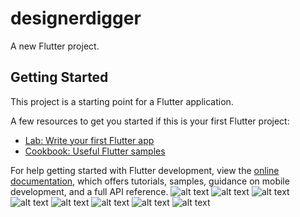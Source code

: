 # designerdigger

A new Flutter project.

## Getting Started

This project is a starting point for a Flutter application.

A few resources to get you started if this is your first Flutter project:

- [Lab: Write your first Flutter app](https://docs.flutter.dev/get-started/codelab)
- [Cookbook: Useful Flutter samples](https://docs.flutter.dev/cookbook)

For help getting started with Flutter development, view the
[online documentation](https://docs.flutter.dev/), which offers tutorials,
samples, guidance on mobile development, and a full API reference.
![alt text](https://github.com/umarazizdev/Designer-Digger/blob/main/images/1.jpg)
![alt text](https://github.com/umarazizdev/Designer-Digger/blob/main/images/2.jpg)
![alt text](https://github.com/umarazizdev/Designer-Digger/blob/main/images/3.jpg)
![alt text](https://github.com/umarazizdev/Designer-Digger/blob/main/images/4.jpg)
![alt text](https://github.com/umarazizdev/Designer-Digger/blob/main/images/5.jpg)
![alt text](https://github.com/umarazizdev/Designer-Digger/blob/main/images/6.jpg)
![alt text](https://github.com/umarazizdev/Designer-Digger/blob/main/images/7.jpg)
![alt text](https://github.com/umarazizdev/Designer-Digger/blob/main/images/8.jpg)
